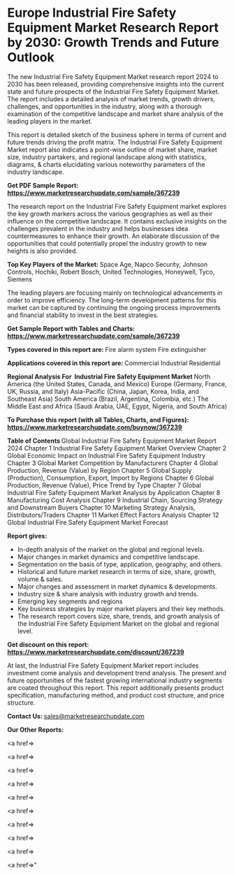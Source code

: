 # Europe Industrial Fire Safety Equipment Market Research Report by 2030: Growth Trends and Future Outlook

The new Industrial Fire Safety Equipment Market research report 2024 to 2030 has been released, providing comprehensive insights into the current state and future prospects of the Industrial Fire Safety Equipment Market. The report includes a detailed analysis of market trends, growth drivers, challenges, and opportunities in the industry, along with a thorough examination of the competitive landscape and market share analysis of the leading players in the market.

This report is detailed sketch of the business sphere in terms of current and future trends driving the profit matrix. The Industrial Fire Safety Equipment Market report also indicates a point-wise outline of market share, market size, industry partakers, and regional landscape along with statistics, diagrams, &amp; charts elucidating various noteworthy parameters of the industry landscape.

<strong><b>Get PDF Sample Report: <a href=https://www.marketresearchupdate.com/sample/367239>https://www.marketresearchupdate.com/sample/367239</a></b></strong>

The research report on the Industrial Fire Safety Equipment market explores the key growth markers across the various geographies as well as their influence on the competitive landscape. It contains exclusive insights on the challenges prevalent in the industry and helps businesses idea countermeasures to enhance their growth. An elaborate discussion of the opportunities that could potentially propel the industry growth to new heights is also provided.

<strong><b>Top Key Players of the Market:
</b></strong>Space Age, Napco Security, Johnson Controls, Hochiki, Robert Bosch, United Technologies, Honeywell, Tyco, Siemens<strong><b>
</b></strong>

The leading players are focusing mainly on technological advancements in order to improve efficiency. The long-term development patterns for this market can be captured by continuing the ongoing process improvements and financial stability to invest in the best strategies.

<strong><b>Get Sample Report with Tables and Charts: <a href=https://www.marketresearchupdate.com/sample/367239>https://www.marketresearchupdate.com/sample/367239</a></b></strong>

<strong><b>Types covered in this report are:
</b></strong>Fire alarm system
Fire extinguisher<strong><b>
</b></strong>

<strong><b>Applications covered in this report are:
</b></strong>Commercial
Industrial
Residential<strong><b>
</b></strong>

<strong><b>Regional Analysis For  Industrial Fire Safety Equipment Market</b></strong><strong><b>
</b></strong>North America (the United States, Canada, and Mexico)
Europe (Germany, France, UK, Russia, and Italy)
Asia-Pacific (China, Japan, Korea, India, and Southeast Asia)
South America (Brazil, Argentina, Colombia, etc.)
The Middle East and Africa (Saudi Arabia, UAE, Egypt, Nigeria, and South Africa)

<strong><b>To Purchase this report (with all Tables, Charts, and Figures): <a href=https://www.marketresearchupdate.com/buynow/367239>https://www.marketresearchupdate.com/buynow/367239</a></b></strong>

<strong><b>Table of Contents</b></strong><strong><b>
</b></strong>Global Industrial Fire Safety Equipment Market Report 2024
Chapter 1 Industrial Fire Safety Equipment Market Overview
Chapter 2 Global Economic Impact on Industrial Fire Safety Equipment Industry
Chapter 3 Global Market Competition by Manufacturers
Chapter 4 Global Production, Revenue (Value) by Region
Chapter 5 Global Supply (Production), Consumption, Export, Import by Regions
Chapter 6 Global Production, Revenue (Value), Price Trend by Type
Chapter 7 Global Industrial Fire Safety Equipment Market Analysis by Application
Chapter 8 Manufacturing Cost Analysis
Chapter 9 Industrial Chain, Sourcing Strategy and Downstream Buyers
Chapter 10 Marketing Strategy Analysis, Distributors/Traders
Chapter 11 Market Effect Factors Analysis
Chapter 12 Global Industrial Fire Safety Equipment Market Forecast

<strong><b>Report gives:</b></strong>

- In-depth analysis of the market on the global and regional levels.
- Major changes in market dynamics and competitive landscape.
- Segmentation on the basis of type, application, geography, and others.
- Historical and future market research in terms of size, share, growth, volume &amp; sales.
- Major changes and assessment in market dynamics &amp; developments.
- Industry size &amp; share analysis with industry growth and trends.
- Emerging key segments and regions
- Key business strategies by major market players and their key methods.
- The research report covers size, share, trends, and growth analysis of the Industrial Fire Safety Equipment Market on the global and regional level.

<strong><b>Get discount on this report: <a href=https://www.marketresearchupdate.com/discount/367239>https://www.marketresearchupdate.com/discount/367239</a></b></strong>

At last, the Industrial Fire Safety Equipment Market report includes investment come analysis and development trend analysis. The present and future opportunities of the fastest growing international industry segments are coated throughout this report. This report additionally presents product specification, manufacturing method, and product cost structure, and price structure.

<strong><b>Contact Us:
</b></strong>sales@marketresearchupdate.com

<strong>Our Other Reports:</strong>

<a href=></a>

<a href=></a>

<a href=></a>

<a href=></a>

<a href=></a>

<a href=></a>

<a href=></a>

<a href=></a>

<a href=></a>

<a href=></a>"

